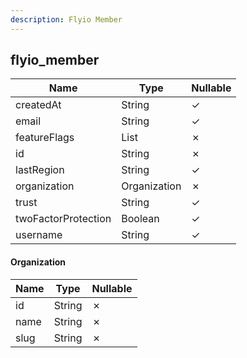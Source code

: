 ```yaml
---
description: Flyio Member
---
```

flyio_member
------------

| **Name**            | **Type**     | **Nullable** |
| ------------------- | ------------ | ------------ |
| createdAt           | String       | &check;      |
| email               | String       | &check;      |
| featureFlags        | List<String> | &cross;      |
| id                  | String       | &cross;      |
| lastRegion          | String       | &check;      |
| organization        | Organization | &cross;      |
| trust               | String       | &check;      |
| twoFactorProtection | Boolean      | &check;      |
| username            | String       | &check;      |

#### Organization
| **Name** | **Type** | **Nullable** |
| -------- | -------- | ------------ |
| id       | String   | &cross;      |
| name     | String   | &cross;      |
| slug     | String   | &cross;      |
